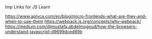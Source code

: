 Imp Links for JS Learn

https://www.aplyca.com/en/blog/micro-frontends-what-are-they-and-when-to-use-them
https://webpack.js.org/concepts/why-webpack/
https://medium.com/@mustafa.abdelmogoud/how-the-browsers-understand-javascript-d9699dced89b
